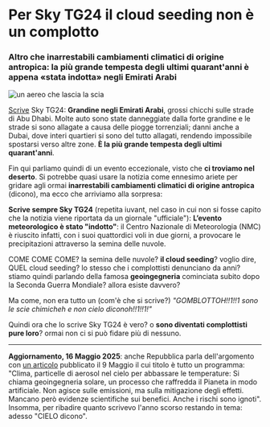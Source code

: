 # Per Sky TG24 il cloud seeding non è un complotto

### Altro che inarrestabili cambiamenti climatici di origine antropica: la più grande tempesta degli ultimi quarant'anni è appena «stata indotta» negli Emirati Arabi

![un aereo che lascia la scia](cloud-seeding.jpeg)

[Scrive](https://tg24.sky.it/mondo/2024/02/13/grandine-abu-dhabi-video) Sky TG24: **Grandine negli Emirati Arabi**, grossi chicchi sulle strade di Abu Dhabi. Molte auto sono state danneggiate dalla forte grandine e le strade si sono allagate a causa delle piogge torrenziali; danni anche a Dubai, dove interi quartieri si sono del tutto allagati, rendendo impossibile spostarsi verso altre zone. **È la più grande tempesta degli ultimi quarant'anni**.

Fin qui parliamo quindi di un evento eccezionale, visto che **ci troviamo nel deserto**. Si potrebbe quasi usare la notizia come ennesimo ariete per gridare agli ormai **inarrestabili cambiamenti climatici di origine antropica** (dicono), ma ecco che arriviamo alla sorpresa:

**Scrive sempre Sky TG24** (repetita iuvant, nel caso in cui non si fosse capito che la notizia viene riportata da un giornale "ufficiale"): **L’evento meteorologico è stato "indotto"**: il Centro Nazionale di Meteorologia (NMC) è riuscito infatti, con i suoi quattordici voli in due giorni, a provocare le precipitazioni attraverso la semina delle nuvole.

COME COME COME? la semina delle nuvole? **il cloud seeding**? voglio dire, QUEL cloud seeding? lo stesso che i complottisti denunciano da anni? stiamo quindi parlando della famosa **geoingegneria** cominciata subito dopo la Seconda Guerra Mondiale? allora esiste davvero?

Ma come, non era tutto un (com'è che si scrive?) *"GOMBLOTTOH!!1!!1 sono le scie chimicheh e non cielo diconoh!!1!!1!"*

Quindi ora che lo scrive Sky TG24 è vero? o **sono diventati complottisti pure loro**? ormai non ci si può fidare più di nessuno.

---

**Aggiornamento, 16 Maggio 2025**: anche Repubblica parla dell'argomento con [un articolo](https://www.repubblica.it/green-and-blue/2025/05/06/news/clima_particelle_di_aerosol_temperature-424157592/) pubblicato il 9 Maggio il cui titolo è tutto un programma: "Clima, particelle di aerosol nel cielo per abbassare le temperature: Si chiama geoingegneria solare, un processo che raffredda il Pianeta in modo artificiale. Non agisce sulle emissioni, ma sulla mitigazione degli effetti. Mancano però evidenze scientifiche sui benefici. Anche i rischi sono ignoti". Insomma, per ribadire quanto scrivevo l'anno scorso restando in tema: adesso "CIELO dicono".